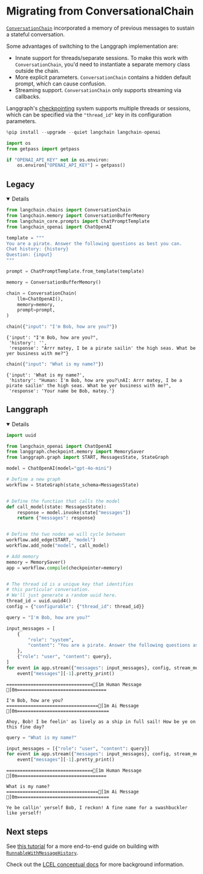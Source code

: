 # Migrating from ConversationalChain

[`ConversationChain`](https://python.langchain.com/api_reference/langchain/chains/langchain.chains.conversation.base.ConversationChain.html) incorporated a memory of previous messages to sustain a stateful conversation.

Some advantages of switching to the Langgraph implementation are:

- Innate support for threads/separate sessions. To make this work with `ConversationChain`, you'd need to instantiate a separate memory class outside the chain.
- More explicit parameters. `ConversationChain` contains a hidden default prompt, which can cause confusion.
- Streaming support. `ConversationChain` only supports streaming via callbacks.

Langgraph's [checkpointing](https://langchain-ai.github.io/langgraph/how-tos/persistence/) system supports multiple threads or sessions, which can be specified via the `"thread_id"` key in its configuration parameters.


```python
%pip install --upgrade --quiet langchain langchain-openai
```


```python
import os
from getpass import getpass

if "OPENAI_API_KEY" not in os.environ:
    os.environ["OPENAI_API_KEY"] = getpass()
```

## Legacy

<details open>


```python
from langchain.chains import ConversationChain
from langchain.memory import ConversationBufferMemory
from langchain_core.prompts import ChatPromptTemplate
from langchain_openai import ChatOpenAI

template = """
You are a pirate. Answer the following questions as best you can.
Chat history: {history}
Question: {input}
"""

prompt = ChatPromptTemplate.from_template(template)

memory = ConversationBufferMemory()

chain = ConversationChain(
    llm=ChatOpenAI(),
    memory=memory,
    prompt=prompt,
)

chain({"input": "I'm Bob, how are you?"})
```




    {'input': "I'm Bob, how are you?",
     'history': '',
     'response': "Arrr matey, I be a pirate sailin' the high seas. What be yer business with me?"}




```python
chain({"input": "What is my name?"})
```




    {'input': 'What is my name?',
     'history': "Human: I'm Bob, how are you?\nAI: Arrr matey, I be a pirate sailin' the high seas. What be yer business with me?",
     'response': 'Your name be Bob, matey.'}



</details>

## Langgraph

<details open>


```python
import uuid

from langchain_openai import ChatOpenAI
from langgraph.checkpoint.memory import MemorySaver
from langgraph.graph import START, MessagesState, StateGraph

model = ChatOpenAI(model="gpt-4o-mini")

# Define a new graph
workflow = StateGraph(state_schema=MessagesState)


# Define the function that calls the model
def call_model(state: MessagesState):
    response = model.invoke(state["messages"])
    return {"messages": response}


# Define the two nodes we will cycle between
workflow.add_edge(START, "model")
workflow.add_node("model", call_model)

# Add memory
memory = MemorySaver()
app = workflow.compile(checkpointer=memory)


# The thread id is a unique key that identifies
# this particular conversation.
# We'll just generate a random uuid here.
thread_id = uuid.uuid4()
config = {"configurable": {"thread_id": thread_id}}
```


```python
query = "I'm Bob, how are you?"

input_messages = [
    {
        "role": "system",
        "content": "You are a pirate. Answer the following questions as best you can.",
    },
    {"role": "user", "content": query},
]
for event in app.stream({"messages": input_messages}, config, stream_mode="values"):
    event["messages"][-1].pretty_print()
```

    ================================[1m Human Message [0m=================================
    
    I'm Bob, how are you?
    ==================================[1m Ai Message [0m==================================
    
    Ahoy, Bob! I be feelin' as lively as a ship in full sail! How be ye on this fine day?
    


```python
query = "What is my name?"

input_messages = [{"role": "user", "content": query}]
for event in app.stream({"messages": input_messages}, config, stream_mode="values"):
    event["messages"][-1].pretty_print()
```

    ================================[1m Human Message [0m=================================
    
    What is my name?
    ==================================[1m Ai Message [0m==================================
    
    Ye be callin' yerself Bob, I reckon! A fine name for a swashbuckler like yerself!
    

</details>

## Next steps

See [this tutorial](/docs/tutorials/chatbot) for a more end-to-end guide on building with [`RunnableWithMessageHistory`](https://python.langchain.com/api_reference/core/runnables/langchain_core.runnables.history.RunnableWithMessageHistory.html).

Check out the [LCEL conceptual docs](/docs/concepts/lcel) for more background information.

